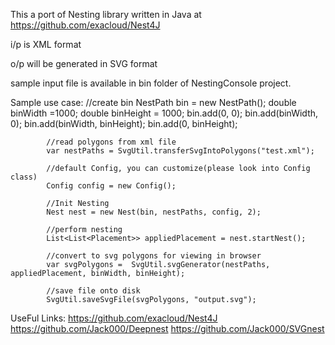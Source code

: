 This a port of Nesting library written in Java at https://github.com/exacloud/Nest4J

i/p is XML format

o/p will be generated in SVG format

sample input file is available in bin folder of NestingConsole project.

Sample use case:
             //create bin
            NestPath bin = new NestPath();
            double binWidth =1000;
            double binHeight = 1000;
            bin.add(0, 0);
            bin.add(binWidth, 0);
            bin.add(binWidth, binHeight);
            bin.add(0, binHeight);

			//read polygons from xml file
            var nestPaths = SvgUtil.transferSvgIntoPolygons("test.xml");

			//default Config, you can customize(please look into Config class)
            Config config = new Config();

			//Init Nesting
            Nest nest = new Nest(bin, nestPaths, config, 2);

			//perform nesting
            List<List<Placement>> appliedPlacement = nest.startNest();

			//convert to svg polygons for viewing in browser
            var svgPolygons =  SvgUtil.svgGenerator(nestPaths, appliedPlacement, binWidth, binHeight);

			//save file onto disk
            SvgUtil.saveSvgFile(svgPolygons, "output.svg");



UseFul Links:
https://github.com/exacloud/Nest4J
https://github.com/Jack000/Deepnest
https://github.com/Jack000/SVGnest
